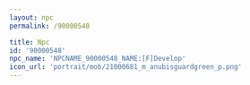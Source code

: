 ```yaml
---
layout: npc
permalink: /90000548

title: Npc
id: '90000548'
npc_name: 'NPCNAME_90000548_NAME:[F]Develop'
icon_url: 'portrait/mob/21000681_m_anubisguardgreen_p.png'
---
```

